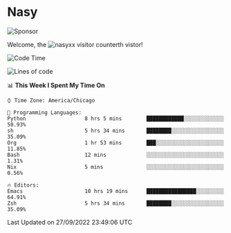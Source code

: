# Nasy

<!--
<p align="center">
<img height="200" src="https://github-readme-stats.vercel.app/api?username=nasyxx&count_private=true&show_icons=true&theme=dracula&include_all_commits=true"/>
<img height="200" src="https://github-readme-stats.vercel.app/api/top-langs/?username=nasyxx&theme=dracula&hide=html,jupyter+notebook&count_private=true&show_icons=true"/>
</p>

  
----------------
-->

![Sponsor](https://img.shields.io/static/v1.svg?label=Sponsor&message=%E2%9D%A4&logo=GitHub&style=flat&color=pink)
 
Welcome, the ![nasyxx visitor counter](https://count.getloli.com/get/@nasyxx?theme=rule34)th vistor!
 
<!--START_SECTION:waka-->
![Code Time](http://img.shields.io/badge/Code%20Time-2%2C666%20hrs%2055%20mins-blue)

![Lines of code](https://img.shields.io/badge/From%20Hello%20World%20I%27ve%20Written-5%20Million%20lines%20of%20code-blue)

📊 **This Week I Spent My Time On** 

```text
⌚︎ Time Zone: America/Chicago

💬 Programming Languages: 
Python                   8 hrs 5 mins        ████████████░░░░░░░░░░░░░   50.93% 
sh                       5 hrs 34 mins       ████████░░░░░░░░░░░░░░░░░   35.09% 
Org                      1 hr 53 mins        ███░░░░░░░░░░░░░░░░░░░░░░   11.85% 
Bash                     12 mins             ░░░░░░░░░░░░░░░░░░░░░░░░░   1.31% 
Nix                      5 mins              ░░░░░░░░░░░░░░░░░░░░░░░░░   0.56%

🔥 Editors: 
Emacs                    10 hrs 19 mins      ████████████████░░░░░░░░░   64.91% 
Zsh                      5 hrs 34 mins       ████████░░░░░░░░░░░░░░░░░   35.09%

```


 Last Updated on 27/09/2022 23:49:06 UTC
<!--END_SECTION:waka-->

<!-- ![visitors](https://visitor-badge.laobi.icu/badge?page_id=nasyxx.nasyxx) -->
